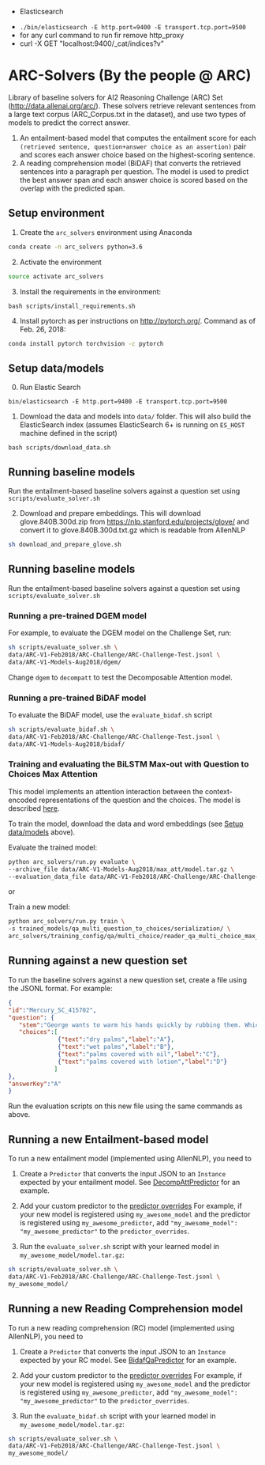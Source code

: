 - Elasticsearch
+ `./bin/elasticsearch -E http.port=9400 -E transport.tcp.port=9500`
+ for any curl command to run fir remove http_proxy
+ curl -X GET "localhost:9400/_cat/indices?v"

# ARC-Solvers (By the people @ ARC)

Library of baseline solvers for AI2 Reasoning Challenge (ARC) Set (http://data.allenai.org/arc/).
These solvers retrieve relevant sentences from a large text corpus (ARC_Corpus.txt in the
dataset), and use two types of models to predict the correct answer.
1. An entailment-based model that computes the entailment score for each `(retrieved sentence,
question+answer choice as an assertion)` pair and scores each answer choice based on the
highest-scoring sentence.
2. A reading comprehension model (BiDAF) that converts the retrieved sentences into a paragraph
per question. The model is used to predict the best answer span and each answer choice is scored
based on the overlap with the predicted span.

## Setup environment
1. Create the `arc_solvers` environment using Anaconda

```bash
conda create -n arc_solvers python=3.6
```

2. Activate the environment

```bash
source activate arc_solvers
```

3. Install the requirements in the environment: 

```
bash scripts/install_requirements.sh
```

4. Install pytorch as per instructions on <http://pytorch.org/>. Command as of Feb. 26, 2018:

```bash
conda install pytorch torchvision -c pytorch
```


## Setup data/models

0. Run Elastic Search
```
bin/elasticsearch -E http.port=9400 -E transport.tcp.port=9500 
```

1. Download the data and models into `data/` folder. This will also build the ElasticSearch
index (assumes ElasticSearch 6+ is running on `ES_HOST` machine defined in the script)
```
bash scripts/download_data.sh
```

## Running baseline models
Run the entailment-based baseline solvers against a question set using `scripts/evaluate_solver.sh`

2. Download and prepare embeddings. This will download glove.840B.300d.zip from https://nlp.stanford.edu/projects/glove/ and 
convert it to glove.840B.300d.txt.gz which is readable from AllenNLP
```bash
sh download_and_prepare_glove.sh
```

## Running baseline models
Run the entailment-based baseline solvers against a question set using `scripts/evaluate_solver.sh`

### Running a pre-trained DGEM model
For example, to evaluate the DGEM model on the Challenge Set, run:
```bash
sh scripts/evaluate_solver.sh \
data/ARC-V1-Feb2018/ARC-Challenge/ARC-Challenge-Test.jsonl \
data/ARC-V1-Models-Aug2018/dgem/
```
Change `dgem` to `decompatt` to test the Decomposable Attention model.

### Running a pre-trained BiDAF model
To evaluate the BiDAF model, use the `evaluate_bidaf.sh` script
```bash
sh scripts/evaluate_bidaf.sh \
data/ARC-V1-Feb2018/ARC-Challenge/ARC-Challenge-Test.jsonl \
data/ARC-V1-Models-Aug2018/bidaf/
```

### Training and evaluating the BiLSTM Max-out with Question to Choices Max Attention
This model implements an attention  interaction between the context-encoded
representations of the question and the choices. The model is described [here](arc_solvers/models/qa/README.md#bilstm-max-out-with-question-to-choices-max-attention).

To train the model, download the data and word embeddings
(see [Setup data/models](#setup-datamodels) above).

Evaluate the trained model:
```bash
python arc_solvers/run.py evaluate \
--archive_file data/ARC-V1-Models-Aug2018/max_att/model.tar.gz \
--evaluation_data_file data/ARC-V1-Feb2018/ARC-Challenge/ARC-Challenge-Test.jsonl
```

or

Train a new model:
```bash
python arc_solvers/run.py train \
-s trained_models/qa_multi_question_to_choices/serialization/ \
arc_solvers/training_config/qa/multi_choice/reader_qa_multi_choice_max_att_ARC_Chellenge_full.json
```


## Running against a new question set

To run the baseline solvers against a new question set, create a file using the JSONL format.
For example:
```json
{
"id":"Mercury_SC_415702",
"question": {
   "stem":"George wants to warm his hands quickly by rubbing them. Which skin surface will produce the most heat?",
   "choices":[
              {"text":"dry palms","label":"A"},
              {"text":"wet palms","label":"B"},
              {"text":"palms covered with oil","label":"C"},
              {"text":"palms covered with lotion","label":"D"}
             ]
},
"answerKey":"A"
}
```
Run the evaluation scripts on this new file using the same commands as above.


## Running a new Entailment-based model
To run a new entailment model (implemented using AllenNLP), you need to
1. Create a `Predictor` that converts the input JSON to an `Instance` expected by your
entailment model. See [DecompAttPredictor](arc_solvers/service/predictors/decompatt_qa_predictor.py)
for an example.

2. Add your custom predictor to the [predictor overrides](arc_solvers/commands/__init__.py#L8)
For example, if your new model is registered using `my_awesome_model` and the predictor is
registered using `my_awesome_predictor`, add `"my_awesome_model": "my_awesome_predictor"` to
the `predictor_overrides`.

3. Run the `evaluate_solver.sh` script with your learned model in `my_awesome_model/model.tar.gz`:

```bash
sh scripts/evaluate_solver.sh \
data/ARC-V1-Feb2018/ARC-Challenge/ARC-Challenge-Test.jsonl \
my_awesome_model/
```

## Running a new Reading Comprehension model
To run a new reading comprehension (RC) model (implemented using AllenNLP), you need to
1. Create a `Predictor` that converts the input JSON to an `Instance` expected by your
RC model. See [BidafQaPredictor](arc_solvers/service/predictors/bidaf_qa_predictor.py)
for an example.

2. Add your custom predictor to the [predictor overrides](arc_solvers/commands/__init__.py#L8)
For example, if your new model is registered using `my_awesome_model` and the predictor is
registered using `my_awesome_predictor`, add `"my_awesome_model": "my_awesome_predictor"` to
the `predictor_overrides`.

3. Run the `evaluate_bidaf.sh` script with your learned model in `my_awesome_model/model.tar.gz`:

```bash
sh scripts/evaluate_solver.sh \
data/ARC-V1-Feb2018/ARC-Challenge/ARC-Challenge-Test.jsonl \
my_awesome_model/
```
